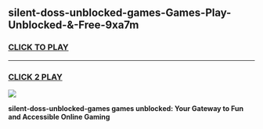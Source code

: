 
## silent-doss-unblocked-games-Games-Play-Unblocked-&-Free-9xa7m
<h3>
<a href="https://premium76.site?title=silent-doss-unblocked-games&ref=24A">CLICK TO PLAY</a></h3>
<hr>

<h3>
<a href="https://premium76.site?title=silent-doss-unblocked-games&ref=24A">CLICK 2 PLAY</a>
  
</h3>

<a href="https://premium76.site?title=silent-doss-unblocked-games&ref=24A"><img src="https://clearcache.store/games.png"></a>


**silent-doss-unblocked-games games unblocked: Your Gateway to Fun and Accessible Online Gaming**
